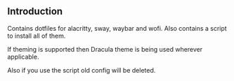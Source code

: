 ## Introduction

Contains dotfiles for alacritty, sway, waybar and wofi. Also contains a script to install all of them.

If theming is supported then Dracula theme is being used wherever applicable.

Also if you use the script old config will be deleted.